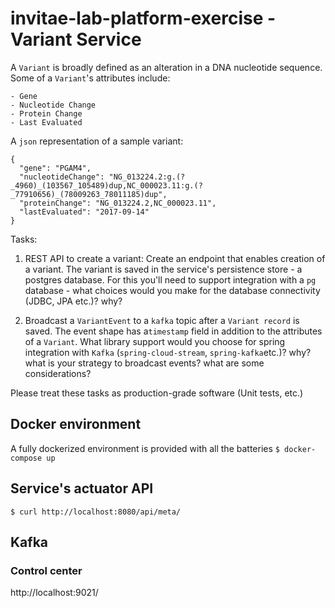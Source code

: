 # invitae-lab-platform-exercise - Variant Service
A `Variant` is broadly defined as an alteration in a DNA nucleotide sequence. Some of a `Variant`'s attributes include:
```shell
- Gene	
- Nucleotide Change	
- Protein Change	
- Last Evaluated

```
A `json` representation of a sample variant:
```shell
{
  "gene": "PGAM4",
  "nucleotideChange": "NG_013224.2:g.(?_4960)_(103567_105489)dup,NC_000023.11:g.(?_77910656)_(78009263_78011185)dup",
  "proteinChange": "NG_013224.2,NC_000023.11",
  "lastEvaluated": "2017-09-14"
}
```

Tasks:
1. REST API to create a variant: Create an endpoint that enables creation of a variant. The variant is saved in the 
   service's persistence store - a postgres database. For this you'll need to support integration with a `pg` database - 
   what choices would you make for the database connectivity (JDBC, JPA etc.)? why?
   
2. Broadcast a `VariantEvent` to a `kafka` topic after a `Variant record` is saved. The event shape has a`timestamp` field in 
   addition to the attributes of a `Variant`. What library support would you choose for spring integration with 
   `Kafka` (`spring-cloud-stream`, `spring-kafka`etc.)? why? what is your strategy to broadcast events? what are some considerations?

Please treat these tasks as production-grade software (Unit tests, etc.)    

## Docker environment 
A fully dockerized environment is provided with all the batteries
`$ docker-compose up`

## Service's actuator API
`$ curl http://localhost:8080/api/meta/`

## Kafka
### Control center
http://localhost:9021/ 